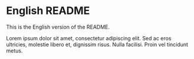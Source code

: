 # English README

This is the English version of the README.

Lorem ipsum dolor sit amet, consectetur adipiscing elit. Sed ac eros ultricies, molestie libero et, dignissim risus. Nulla facilisi. Proin vel tincidunt metus.
